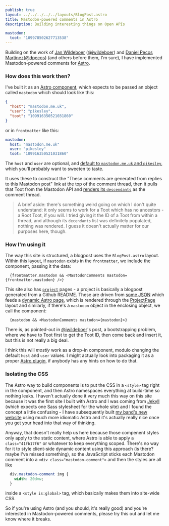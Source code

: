 ```yaml
---
publish: true
layout: ../../../../../layouts/BlogPost.astro
title: Mastodon-powered comments in Astro
description: Building interesting things on Open APIs

mastodon:
  toot: "109978502627713538"
---
```


Building on the work of [Jan Wildeboer](https://jan.wildeboer.net/2023/02/Jekyll-Mastodon-Comments/) ([@jwildeboer](https://social.wildeboer.net/@jwildeboer)) and [Daniel Pecos Martínez](https://danielpecos.com/2022/12/25/mastodon-as-comment-system-for-your-static-blog/)([@dpecos](https://fosstodon.org/@dpecos)) (and others before them, I'm sure), I have implemented Mastodon-powered comments for [Astro](https://astro.build/).

### How does this work then?

I've built it as an [Astro component](https://github.com/pikesley/pikesley.org.astro/blob/main/p.org/src/components/MastodonComments.astro), which expects to be passed an object called `mastodon` which should look like this:

```json
{
  "host": "mastodon.me.uk",
  "user": "pikesley",
  "toot": "109916350521031860"
}
```

or in `frontmatter` like this:

```yaml
mastodon:
  host: "mastodon.me.uk"
  user: "pikesley"
  toot: "109916350521031860"
```

The `host` and `user` are optional, and [default to `mastodon.me.uk` and `pikesley`](https://github.com/pikesley/pikesley.org.astro/blob/main/p.org/src/components/MastodonComments.astro#L4-L10), which you'll probably want to sweeten to taste.

It uses these to construct the "These comments are generated from replies to this Mastodon post" link at the top of the comment thread, then it pulls that Toot from the Mastodon API and [renders its `descendants`](https://github.com/pikesley/pikesley.org.astro/blob/main/p.org/src/components/MastodonComments.astro#L112) as the comment thread.

> A brief aside: there's something weird going on which I don't quite understand: it only seems to work for a Toot which has no ancestors - a Root Toot, if you will. I tried giving it the ID of a Toot from within a thread, and although its `decendants` list was definitely populated, nothing was rendered. I guess it doesn't actually matter for our purposes here, though.

### How I'm using it

The way this site is structured, a blogpost uses the `BlogPost.astro` layout. Within this layout, if `mastodon` exists in the `frontmatter`, we include the component, passing it the data:

```
  {frontmatter.mastodon && <MastodonComments mastodon={frontmatter.mastodon} />}
```

This site also has [`project`](/projects) pages - a project is basically a blogpost generated from a Github README. These are driven from [some JSON](https://github.com/pikesley/pikesley.org.astro/blob/main/p.org/src/data/projects.json) which feeds a [dynamic Astro page](https://github.com/pikesley/pikesley.org.astro/blob/main/p.org/src/pages/projects/%5Bproject%5D.astro), which is rendered through the [ProjectPage](https://github.com/pikesley/pikesley.org.astro/blob/main/p.org/src/layouts/ProjectPage.astro) layout and similarly, if there's a `mastodon` object in the enclosing object, we call the component:

```
  {mastodon && <MastodonComments mastodon={mastodon}>}
```

There is, as pointed-out in [@jwildeboer](https://social.wildeboer.net/@jwildeboer)'s post, a bootstrapping problem, where we have to Toot first to get the Toot ID, then come back and insert it, but this is not really a big deal.

I think this will *mostly* work as a drop-in component, modulo changing the default `host` and `user` values. I might actually look into packaging it as a proper [Astro plugin](https://astro.build/integrations/), if anybody has any hints on how to do that.

### Isolating the CSS

The Astro way to build components is to put the CSS in a `<style>` tag right in the component, and then Astro namespaces everything at build-time so nothing leaks. I haven't actually done it very much this way on this site because it was the first site I built with Astro and I was coming from [Jekyll](https://jekyllrb.com/) (which expects one Sass stylesheet for the whole site) and I found the concept a little confusing - I have subsequently built [my band's new website](https://sam.pikesley.org/blog/2023/02/18/massively-over-engineering-a-static-website/) using much more idiomatic Astro and it's actually really nice once you get your head into that way of thinking.

Anyway, that doesn't really help us here because those compenent styles only apply to the static content, where Astro is able to apply a `class="41fb17f6"` or whatever to keep everything scoped. There's no way for it to style client-side dynamic content using this approach (is there? maybe I've missed something), so the JavaScript sticks each Mastodon comment into a `<div class="mastodon-comment">` and then the styles are all like

```css
  div.mastodon-comment img {
    width: 20dvw;
  }
```

inside a `<style is:global>` tag, which basically makes them into site-wide CSS.

So if you're using Astro (and you should, it's really good) and you're interested in Mastodon-powered comments, please try this out and let me know where it breaks.
